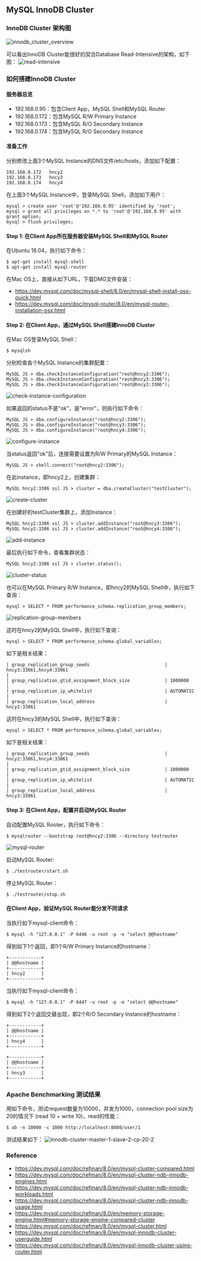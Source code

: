 ## MySQL InnoDB Cluster

### InnoDB Cluster 架构图
![innodb_cluster_overview](./pix/innodb_cluster_overview.png)

可以看出InnoDB Cluster能很好的契合Database Read-Intensive的架构，如下图：
![read-intensive](./pix/read-intensive.png)

### 如何搭建InnoDB Cluster

#### 服务器总览
* 192.168.0.95：包含Client App，MySQL Shell和MySQL Router
* 192.168.0.172：包含MySQL R/W Primary Instance
* 192.168.0.173：包含MySQL R/O Secondary Instance
* 192.168.0.174：包含MySQL R/O Secondary Instance

#### 准备工作

分别修改上面3个MySQL Instance的DNS文件/etc/hosts，添加如下配置：
```
192.168.0.172   hncy2
192.168.0.173   hncy3
192.168.0.174   hncy4
```
在上面3个MySQL Instance中，登录MySQL Shell，添加如下用户：
```
mysql > create user 'root'@'192.168.0.95' identified by 'root';
mysql > grant all privileges on *.* to 'root'@'192.168.0.95' with grant option;
mysql > flush privileges;
```

#### Step 1: 在Client App所在服务器安装MySQL Shell和MySQL Router

在Ubuntu 18.04，执行如下命令：
```
$ apt-get install mysql-shell
$ apt-get install mysql-router
```

在Mac OS上，直接从如下URL，下载DMG文件安装：
* https://dev.mysql.com/doc/mysql-shell/8.0/en/mysql-shell-install-osx-quick.html
* https://dev.mysql.com/doc/mysql-router/8.0/en/mysql-router-installation-osx.html


#### Step 2: 在Client App，通过MySQL Shell搭建InnoDB Cluster

在Mac OS登录MySQL Shell：
```
$ mysqlsh
```

分别检查各个MySQL Instance的集群配置：
```
MySQL JS > dba.checkInstanceConfiguration("root@hncy2:3306");
MySQL JS > dba.checkInstanceConfiguration("root@hncy3:3306");
MySQL JS > dba.checkInstanceConfiguration("root@hncy3:3306");
```

![check-instance-configuration](./pix/check-instance-configuration.png)

如果返回的status不是"ok"，是"error"，则执行如下命令：
```
MySQL JS > dba.configureInstance("root@hncy2:3306");
MySQL JS > dba.configureInstance("root@hncy3:3306");
MySQL JS > dba.configureInstance("root@hncy4:3306");
```

![configure-instance](./pix/configure-instance.png)


当status返回"ok"后，连接需要设置为R/W Primary的MySQL Instance：
```
MySQL JS > shell.connect("root@hncy2:3306");
```

在此instance，即hncy2上，创建集群：
```
MySQL hncy2:3306 ssl JS > cluster = dba.createCluster("testCluster");
```

![create-cluster](./pix/create-cluster.png)

在创建好的testCluster集群上，添加Instance：
```
MySQL hncy2:3306 ssl JS > cluster.addInstance("root@hncy3:3306");
MySQL hncy2:3306 ssl JS > cluster.addInstance("root@hncy4:3306");
```

![add-instance](./pix/add-instance.png)

最后执行如下命令，查看集群状态：
```
MySQL hncy2:3306 ssl JS > cluster.status();
```

![cluster-status](./pix/cluster-status.png)


也可以在MySQL Primary R/W Instance，即hncy2的MySQL Shell中，执行如下查询：
```
mysql > SELECT * FROM performance_schema.replication_group_members;
```

![replication-group-members](./pix/replication-group-members.png)

这时在hncy2的MySQL Shell中，执行如下查询：
```
mysql > SELECT * FROM performance_schema.global_variables;
```

如下是相关结果：
```
| group_replication_group_seeds                            | hncy3:33061,hncy4:33061                                                                                                                                                                                                                                                                                                                                                                                                                                 |
| group_replication_gtid_assignment_block_size             | 1000000                                                                                                                                                                                                                                                                                                                                                                                                                                                 |
| group_replication_ip_whitelist                           | AUTOMATIC                                                                                                                                                                                                                                                                                                                                                                                                                                               |
| group_replication_local_address                          | hncy2:33061
```

这时在hncy3的MySQL Shell中，执行如下查询：
```
mysql > SELECT * FROM performance_schema.global_variables;
```

如下是相关结果：
```
| group_replication_group_seeds                            | hncy2:33061,hncy4:33061                                                                                                                                                                                                                                                                                                                                                                                                                                 |
| group_replication_gtid_assignment_block_size             | 1000000                                                                                                                                                                                                                                                                                                                                                                                                                                                 |
| group_replication_ip_whitelist                           | AUTOMATIC                                                                                                                                                                                                                                                                                                                                                                                                                                               |
| group_replication_local_address                          | hncy3:33061
```

#### Step 3: 在Client App，配置并启动MySQL Router

自动配置MySQL Rooter，执行如下命令：
```
$ mysqlrouter --bootstrap root@hncy2:3306 --directory testrouter
```

![mysql-router](./pix/mysql-router.png)

启动MySQL Router:
```
$ ./testrouter/start.sh
```

停止MySQL Router：
```
$ ./testrouter/stop.sh
```

#### 在Client App，验证MySQL Router能分发不同请求

当执行如下mysql-client命令：
```
$ mysql -h "127.0.0.1" -P 6446 -u root -p -e "select @@hostname"
```

得到如下1个返回，即1个R/W Primary Instance的hostname：
```
+------------+
| @@hostname |
+------------+
| hncy2      |
+------------+
```

当执行如下mysql-client命令：
```
$ mysql -h "127.0.0.1" -P 6447 -u root -p -e "select @@hostname"
```

得到如下2个返回交替出现，即2个R/O Secondary Instance的hostname：

```
+------------+
| @@hostname |
+------------+
| hncy4      |
+------------+
```

```
+------------+
| @@hostname |
+------------+
| hncy3      |
+------------+
```

### Apache Benchmarking 测试结果

用如下命令，测试request数量为10000，并发为1000，connection pool size为20的情况下 (read 10 + write 10)，read的性能：
```
$ ab -n 10000 -c 1000 http://localhost:8080/user/1
```

测试结果如下：
![innodb-cluster-master-1-slave-2-cp-20-2](./pix/innodb-cluster-master-1-slave-2-cp-20-2.png)

### Reference

* https://dev.mysql.com/doc/refman/8.0/en/mysql-cluster-compared.html
* https://dev.mysql.com/doc/refman/8.0/en/mysql-cluster-ndb-innodb-engines.html
* https://dev.mysql.com/doc/refman/8.0/en/mysql-cluster-ndb-innodb-workloads.html
* https://dev.mysql.com/doc/refman/8.0/en/mysql-cluster-ndb-innodb-usage.html
* https://dev.mysql.com/doc/refman/8.0/en/memory-storage-engine.html#memory-storage-engine-compared-cluster
* https://dev.mysql.com/doc/refman/8.0/en/mysql-cluster.html
* https://dev.mysql.com/doc/refman/8.0/en/mysql-innodb-cluster-userguide.html
* https://dev.mysql.com/doc/refman/8.0/en/mysql-innodb-cluster-using-router.html
